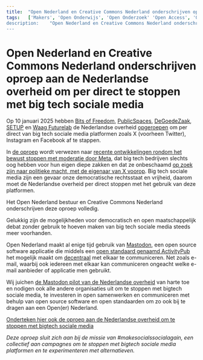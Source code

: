 ```yaml
---	
title:	"Open Nederland en Creative Commons Nederland onderschrijven oproep aan de Nederlandse overheid om per direct te stoppen met big tech sociale media"
tags:	['Makers', 'Open Onderwijs', 'Open Onderzoek' 'Open Access', 'Open Design', 'Open GLAM', 'Open Zorg', Open Source','Open Overheid']
description:	"Open Nederland en Creative Commons Nederland onderschrijven oproep aan de Nederlandse overheid om per direct te stoppen met big tech sociale media"
---	
```


# Open Nederland en Creative Commons Nederland onderschrijven oproep aan de Nederlandse overheid om per direct te stoppen met big tech sociale media

Op 10 januari 2025 hebben [Bits of Freedom](https://www.bitsoffreedom.nl/), [PublicSpaces](https://publicspaces.net/), [DeGoedeZaak](https://www.degoedezaak.org/), [SETUP](https://www.setup.nl/) en [Waag Futurelab](https://waag.org/nl/) de Nederlandse overheid [opgeroepen](https://nos.nl/nieuwsuur/artikel/2551204-internetorganisaties-roepen-overheid-op-te-stoppen-met-sociale-media) om per direct van big tech sociale media platformen zoals X (voorheen Twitter), Instagram en Facebook af te stappen. 

In [de oproep](https://www.bitsoffreedom.nl/2025/01/10/oproep-nederlandse-overheid-vertrek-van-de-sociale-media-van-big-tech/) wordt verwezen naar [recente ontwikkelingen rondom het bewust stoppen met moderatie door Meta](https://nos.nl/artikel/2550996-er-waait-een-nieuwe-wind-op-facebook-en-instagram-vs-is-conservatiever-geworden), dat big tech bedrijven slechts oog hebben voor hun eigen diepe zakken en dat ze onbeschaamd [op zoek zijn naar politieke macht, met de eigenaar van X voorop](https://nos.nl/op3/video/2551296-de-politieke-macht-van-elon-musk). Big tech sociale media zijn een gevaar onze democratische rechtsstaat en vrijheid, daarom moet de Nederlandse overheid per direct stoppen met het gebruik van deze platformen.   

Het Open Nederland bestuur en Creative Commons Nederland onderschrijven deze oproep volledig. 

Gelukkig zijn de mogelijkheden voor democratisch en open maatschappelijk debat zonder gebruik te hoeven maken van big tech sociale media steeds meer voorhanden. 

Open Nederland maakt al enige tijd gebruik van [Mastodon](https://joinmastodon.org/), een open source software applicatie die middels een [open standaard genaamd ActivityPub](https://www.w3.org/TR/activitypub/) het mogelijk maakt om [decentraal](https://nl.wikipedia.org/wiki/Decentralisatie) met elkaar te communiceren. Net zoals e-mail, waarbij ook iedereen met elkaar kan communiceren ongeacht welke e-mail aanbieder of applicatie men gebruikt.   

Wij juichen [de Mastodon pilot van de Nederlandse overheid](https://opensourcewerken.nl/news/view/160e754f-69d5-413a-9482-e73e95cf6315/monique-bulthuis-mastodon-is-platform-dat-voldoet-aan-veiligheid-en-privacy) van harte toe en nodigen ook alle andere organisaties uit om te stoppen met bigtech sociale media, te investeren in open samenwerken en communiceren met behulp van open source software en open standaarden om zo ook bij te dragen aan een Open(er) Nederland.   

[Onderteken hier ook de oproep aan de Nederlandse overheid om te stoppen met bigtech sociale media](https://www.bitsoffreedom.nl/campagnes/oproep-aan-de-overheid/)

*Deze oproep sluit zich aan bij de missie van #makesocialssocialagain, een collectief aan campagnes om te stoppen met bigtech sociale media platformen en te experimenteren met alternatieven.*
